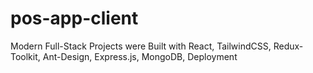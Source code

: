 # pos-app-client
Modern Full-Stack Projects were Built with React, TailwindCSS, Redux-Toolkit, Ant-Design, Express.js, MongoDB, Deployment
